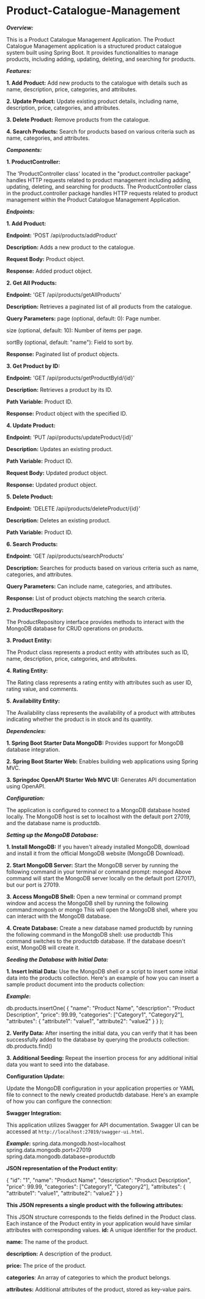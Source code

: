 # Product-Catalogue-Management

_**Overview:**_

This is a Product Catalogue Management Application. The Product Catalogue Management application is a structured product catalogue system built using Spring Boot. It provides functionalities to manage products, including adding, updating, deleting, and searching for products.

_**Features:**_

**1. Add Product:** Add new products to the catalogue with details such as name, description, price, categories, and attributes.

**2. Update Product:** Update existing product details, including name, description, price, categories, and attributes.

**3. Delete Product:** Remove products from the catalogue.

**4. Search Products:** Search for products based on various criteria such as name, categories, and attributes.

_**Components:**_ 

**1. ProductController:**

The 'ProductController class' located in the "product.controller package" handles HTTP requests related to product management including adding, updating, deleting, and searching for products. The ProductController class in the product.controller package handles HTTP requests related to product management within the Product Catalogue Management Application.

_**Endpoints:**_

**1. Add Product:**

**Endpoint:** 'POST /api/products/addProduct'

**Description:** Adds a new product to the catalogue.

**Request Body:** Product object.

**Response:** Added product object.

**2. Get All Products:**

**Endpoint:** 'GET /api/products/getAllProducts'

**Description:** Retrieves a paginated list of all products from the catalogue.

**Query Parameters:**
page (optional, default: 0): Page number.

size (optional, default: 10): Number of items per page.

sortBy (optional, default: "name"): Field to sort by.

**Response:** Paginated list of product objects.

**3. Get Product by ID:**

**Endpoint:** 'GET /api/products/getProductById/{id}'

**Description:** Retrieves a product by its ID.

**Path Variable:** Product ID.

**Response:** Product object with the specified ID.

**4. Update Product:**

**Endpoint:** 'PUT /api/products/updateProduct/{id}'

**Description:** Updates an existing product.

**Path Variable:** Product ID.

**Request Body:** Updated product object.

**Response:** Updated product object.

**5. Delete Product:**

**Endpoint:** 'DELETE /api/products/deleteProduct/{id}'

**Description:** Deletes an existing product.

**Path Variable:** Product ID.

**6. Search Products:**

**Endpoint:** 'GET /api/products/searchProducts'

**Description:** Searches for products based on various criteria such as name, categories, and attributes.

**Query Parameters:** Can include name, categories, and attributes.

**Response:** List of product objects matching the search criteria.

**2. ProductRepository:**

The ProductRepository interface provides methods to interact with the MongoDB database for CRUD operations on products.

**3. Product Entity:**

The Product class represents a product entity with attributes such as ID, name, description, price, categories, and attributes.

**4. Rating Entity:**

The Rating class represents a rating entity with attributes such as user ID, rating value, and comments.

**5. Availability Entity:**

The Availability class represents the availability of a product with attributes indicating whether the product is in stock and its quantity.

_**Dependencies:**_

**1. Spring Boot Starter Data MongoDB:** Provides support for MongoDB database integration.

**2. Spring Boot Starter Web:** Enables building web applications using Spring MVC.

**3. Springdoc OpenAPI Starter Web MVC UI:** Generates API documentation using OpenAPI.

_**Configuration:**_

The application is configured to connect to a MongoDB database hosted locally. The MongoDB host is set to localhost with the default port 27019, and the database name is productdb.

_**Setting up the MongoDB Database:**_

**1. Install MongoDB:** If you haven't already installed MongoDB, download and install it from the official MongoDB website (MongoDB Download).

**2. Start MongoDB Server:** Start the MongoDB server by running the following command in your terminal or command prompt: mongod
Above command will start the MongoDB server locally on the default port (27017), but our port is 27019.

**3. Access MongoDB Shell:** Open a new terminal or command prompt window and access the MongoDB shell by running the following command:mongosh or mongo
This will open the MongoDB shell, where you can interact with the MongoDB database.

**4. Create Database:** Create a new database named productdb by running the following command in the MongoDB shell: use productdb
This command switches to the productdb database. If the database doesn't exist, MongoDB will create it.


_**Seeding the Database with Initial Data:**_

**1. Insert Initial Data:** Use the MongoDB shell or a script to insert some initial data into the products collection. Here's an example of how you can insert a sample product document into the products collection:

**_Example_:**

db.products.insertOne(
      {
        "name": "Product Name",
        "description": "Product Description",
        "price": 99.99,
        "categories": ["Category1", "Category2"],
        "attributes":
        {
          "attribute1": "value1",
          "attribute2": "value2"
        }
      }
);

**2. Verify Data:** After inserting the initial data, you can verify that it has been successfully added to the database by querying the products collection: db.products.find()

**3. Additional Seeding:** Repeat the insertion process for any additional initial data you want to seed into the database.

**Configuration Update:**

Update the MongoDB configuration in your application properties or YAML file to connect to the newly created productdb database. Here's an example of how you can configure the connection:

**Swagger Integration:**

This application utilizes Swagger for API documentation. Swagger UI can be accessed at `http://localhost:27019/swagger-ui.html`.

**_Example_:**
spring.data.mongodb.host=localhost
spring.data.mongodb.port=27019
spring.data.mongodb.database=productdb


**JSON representation of the Product entity:**

{
    "id": "1",
    "name": "Product Name",
    "description": "Product Description",
    "price": 99.99,
    "categories": ["Category1", "Category2"],
    "attributes":
    {
      "attribute1": "value1",
      "attribute2": "value2"
    }
}

**This JSON represents a single product with the following attributes:**

This JSON structure corresponds to the fields defined in the Product class. Each instance of the Product entity in your application would have similar attributes with corresponding values.
**id:** A unique identifier for the product.

**name:** The name of the product.

**description:** A description of the product.

**price:** The price of the product.

**categories**: An array of categories to which the product belongs.

**attributes:** Additional attributes of the product, stored as key-value pairs.
